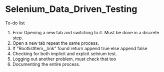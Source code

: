 # Selenium_Data_Driven_Testing
To-do list
1. Error Opening a new tab and switching to it. Must be done in a discrete step.
2. Open a new tab repeat the same process.
3. If "RootlistItem__link" found return append true else append false
4. Checking for both implicit and explcit selnium test.
5. Logging out another problem, must check that too
6. Documenting the entire process.
